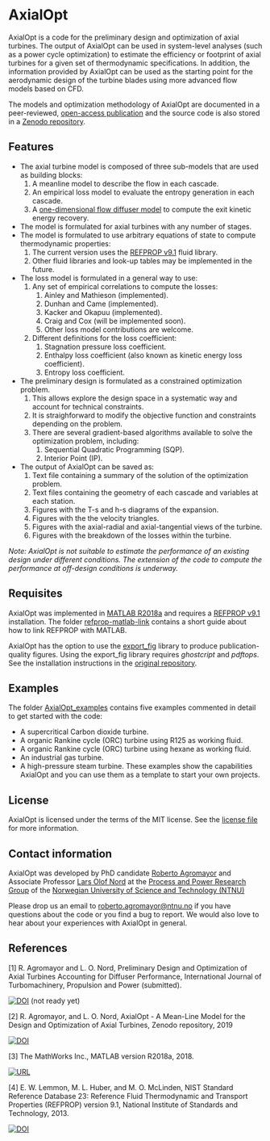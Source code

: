# AxialOpt
AxialOpt is a code for the preliminary design and optimization of axial turbines. The output of AxialOpt can be used in system-level analyses (such as a power cycle optimization) to estimate the efficiency or footprint of axial turbines for a given set of thermodynamic specifications. In addition, the information provided by AxialOpt can be used as the starting point for the aerodynamic design of the turbine blades using more advanced flow models based on CFD.

The models and optimization methodology of AxialOpt are documented in a peer-reviewed, [open-access publication](https://www.google.com) and the source code is also stored in a [Zenodo repository](https://doi.org/10.5281/zenodo.2616406).

## Features

* The axial turbine model is composed of three sub-models that are used as building blocks:
  1. A meanline model to describe the flow in each cascade.
  2. An empirical loss model to evaluate the entropy generation in each cascade.
  3. A [one-dimensional flow diffuser model](https://github.com/RoberAgro/AnnularDiffuser1D) to compute the exit kinetic energy recovery.
* The model is formulated for axial turbines with any number of stages.
* The model is formulated to use arbitrary equations of state to compute thermodynamic properties:
  1. The current version uses the [REFPROP v9.1](https://dx.doi.org/10.18434/T4JS3C) fluid library.
  2. Other fluid libraries and look-up tables may be implemented in the future.
* The loss model is formulated in a general way to use:
  1. Any set of empirical correlations to compute the losses:
      1. Ainley and Mathieson (implemented).
      2. Dunhan and Came (implemented).
      3. Kacker and Okapuu (implemented).
      4. Craig and Cox (will be implemented soon).
      5. Other loss model contributions are welcome.
  2. Different definitions for the loss coefficient:
      1. Stagnation pressure loss coefficient.
      2. Enthalpy loss coefficient (also known as kinetic energy loss coefficient).
      3. Entropy loss coefficient.
* The preliminary design is formulated as a constrained optimization problem.
  1. This allows explore the design space in a systematic way and account for technical constraints.
  2. It is straighforward to modify the objective function and constraints depending on the problem.
  3. There are several gradient-based algorithms available to solve the optimization problem, including:
      1. Sequential Quadratic Programming (SQP).
      2. Interior Point (IP).
* The output of AxialOpt can be saved as:
  1. Text file containing a summary of the solution of the optimization problem.
  2. Text files containing the geometry of each cascade and variables at each station.
  3. Figures with the T-s and h-s diagrams of the expansion.
  4. Figures with the the velocity triangles.
  5. Figures with the axial-radial and axial-tangential views of the turbine.
  6. Figures with the breakdown of the losses within the turbine.

_Note: AxialOpt is not suitable to estimate the performance of an existing design under different conditions.
  The extension of the code to compute the performance at off-design conditions is underway._



## Requisites
AxialOpt was implemented in [MATLAB R2018a](https://nl.mathworks.com/) and requires a [REFPROP v9.1](https://dx.doi.org/10.18434/T4JS3C) installation. The folder [refprop-matlab-link](refprop-matlab-link) contains a short guide about how to link REFPROP with MATLAB.

AxialOpt has the option to use the [export_fig]((https://github.com/altmany/export_fig)) library to produce publication-quality figures. Using the export_fig library requires _ghostcript_ and _pdftops_. See the installation instructions in the [original repository](https://github.com/altmany/export_fig).



## Examples
The folder [AxialOpt_examples](AxialOpt_examples) contains five examples commented in detail to get started with the code:
  * A supercritical Carbon dioxide turbine.
  * A organic Rankine cycle (ORC) turbine using R125 as working fluid.
  * A organic Rankine cycle (ORC) turbine using hexane as working fluid.
  * An industrial gas turbine.
  * A high-pressure steam turbine.
These examples show the capabilities AxialOpt and you can use them as a template to start your own projects.


## License
AxialOpt is licensed under the terms of the MIT license. See the [license file](LICENSE.md) for more information.


## Contact information
AxialOpt was developed by PhD candidate [Roberto Agromayor](https://www.ntnu.edu/employees/roberto.agromayor) and Associate Professor [Lars Olof Nord](https://www.ntnu.edu/employees/lars.nord) at the [Process and Power Research Group](https://www.ntnu.edu/ept/process-power#/view/about) of the [Norwegian University of Science and Technology (NTNU)](https://www.ntnu.no/)

Please drop us an email to [roberto.agromayor@ntnu.no](mailto:roberto.agromayor@ntnu.no) if you have questions about the code or you find a bug to report. We would also love to hear about your experiences with AxialOpt in general.



## References
<a name="1"></a>[1] R. Agromayor and L. O. Nord, Preliminary Design and Optimization of Axial Turbines Accounting for Diffuser Performance, International Journal of Turbomachinery, Propulsion and Power (submitted).

[![DOI](https://img.shields.io/badge/DOI-Diffuser_paper_DOI-blue.svg)](https://www.google.com) (not ready yet)


[2] R. Agromayor, and L. O. Nord, AxialOpt - A Mean-Line Model for the Design and Optimization of Axial Turbines, Zenodo repository, 2019

[![DOI](https://zenodo.org/badge/178391900.svg)](https://zenodo.org/badge/latestdoi/178391900)


[3] The MathWorks Inc., MATLAB version R2018a, 2018.

[![URL](https://img.shields.io/badge/URL-https://nl.mathworks.com/-blue.svg)](https://nl.mathworks.com/)


[4] E. W. Lemmon, M. L. Huber, and M. O. McLinden, NIST Standard Reference Database 23: Reference Fluid Thermodynamic and Transport Properties (REFPROP) version 9.1, National Institute of Standards and Technology, 2013.

[![DOI](https://img.shields.io/badge/DOI-https://dx.doi.org/10.18434/T4JS3C-blue.svg)](https://dx.doi.org/10.18434/T4JS3C)



